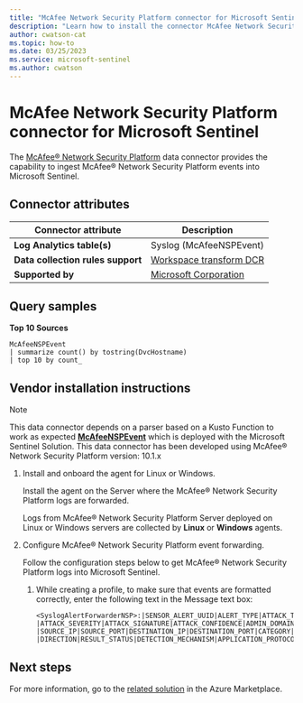 ```yaml
---
title: "McAfee Network Security Platform connector for Microsoft Sentinel"
description: "Learn how to install the connector McAfee Network Security Platform to connect your data source to Microsoft Sentinel."
author: cwatson-cat
ms.topic: how-to
ms.date: 03/25/2023
ms.service: microsoft-sentinel
ms.author: cwatson
---
```


# McAfee Network Security Platform connector for Microsoft Sentinel

The [McAfee® Network Security Platform](https://www.mcafee.com/enterprise/en-us/products/network-security-platform.html) data connector provides the capability to ingest McAfee® Network Security Platform events into Microsoft Sentinel.

## Connector attributes

| Connector attribute | Description |
| --- | --- |
| **Log Analytics table(s)** | Syslog (McAfeeNSPEvent)<br/> |
| **Data collection rules support** | [Workspace transform DCR](/azure/azure-monitor/logs/tutorial-workspace-transformations-portal) |
| **Supported by** | [Microsoft Corporation](https://support.microsoft.com) |

## Query samples

**Top 10 Sources**

   ```kusto
   McAfeeNSPEvent
   | summarize count() by tostring(DvcHostname)
   | top 10 by count_
   ```
## Vendor installation instructions

> [!NOTE]
>  This data connector depends on a parser based on a Kusto Function to work as expected [**McAfeeNSPEvent**](https://aka.ms/sentinel-mcafeensp-parser) which is deployed with the Microsoft Sentinel Solution. This data connector has been developed using McAfee® Network Security Platform version: 10.1.x

1. Install and onboard the agent for Linux or Windows.

   Install the agent on the Server where the McAfee® Network Security Platform logs are forwarded.

   Logs from McAfee® Network Security Platform Server deployed on Linux or Windows servers are collected by **Linux** or **Windows** agents.

2. Configure McAfee® Network Security Platform event forwarding.

   Follow the configuration steps below to get McAfee® Network Security Platform logs into Microsoft Sentinel.
   
   1. While creating a profile, to make sure that events are formatted correctly, enter the following text in the Message text box:
   
      ```text
      <SyslogAlertForwarderNSP>:|SENSOR_ALERT_UUID|ALERT_TYPE|ATTACK_TIME|ATTACK_NAME|ATTACK_ID
      |ATTACK_SEVERITY|ATTACK_SIGNATURE|ATTACK_CONFIDENCE|ADMIN_DOMAIN|SENSOR_NAME|INTERFACE
      |SOURCE_IP|SOURCE_PORT|DESTINATION_IP|DESTINATION_PORT|CATEGORY|SUB_CATEGORY
      |DIRECTION|RESULT_STATUS|DETECTION_MECHANISM|APPLICATION_PROTOCOL|NETWORK_PROTOCOL|
      ```

## Next steps

For more information, go to the [related solution](https://azuremarketplace.microsoft.com/en-us/marketplace/apps/azuresentinel.azure-sentinel-solution-mcafeensp?tab=Overview) in the Azure Marketplace.
